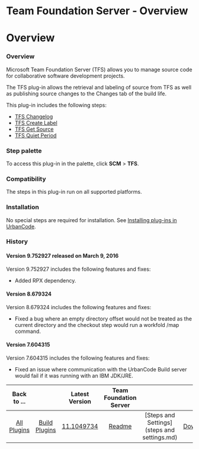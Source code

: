 
Team Foundation Server - Overview
=================================

# Overview



### Overview




 


Microsoft Team Foundation Server (TFS) allows you to manage source code for collaborative software development projects. 


The TFS plug-in allows the retrieval and labeling of source from TFS as well as publishing source changes to the Changes tab of the build life.


This plug-in includes the following steps:


* [TFS Changelog](#tfs_changelog)
* [TFS Create Label](#tfs_create_label)
* [TFS Get Source](#tfs_get_source)
* [TFS Quiet Period](#tfs_quiet_period)



### Step palette


To access this plug-in in the palette, click **SCM** > **TFS**.


### Compatibility


The steps in this plug-in run on all supported platforms.


### Installation


No special steps are required for installation. See [Installing plug-ins in UrbanCode](https://www.urbancode.com/resource/installing-plug-ins-in-urbancode-products/ "Installing plug-ins in UrbanCode").


### History


#### Version 9.752927 released on March 9, 2016


Version 9.752927 includes the following features and fixes:


* Added RPX dependency.


#### Version 8.679324


Version 8.679324 includes the following features and fixes:


* Fixed a bug where an empty directory offset would not be treated as the current directory and the checkout step would run a workfold /map command.


#### Version 7.604315


Version 7.604315 includes the following features and fixes:


* Fixed an issue where communication with the UrbanCode Build server would fail if it was running with an IBM JDK/JRE.


|Back to ...||Latest Version|Team Foundation Server |||
| :---: | :---: | :---: | :---: | :---: | :---: |
|[All Plugins](../../index.md)|[Build Plugins](../README.md)|[11.1049734](https://raw.githubusercontent.com/UrbanCode/IBM-UCB-PLUGINS/main/files/TFS/TFS-11.1049734.zip)|[Readme](README.md)|[Steps and Settings](steps and settings.md)|[Downloads](downloads.md)|

